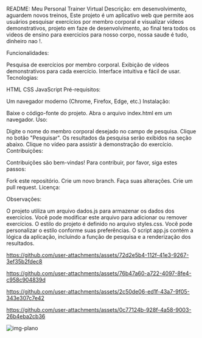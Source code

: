 README: Meu Personal Trainer Virtual
Descrição:
em desenvolvimento, aguardem novos treinos,
Este projeto é um aplicativo web que permite aos usuários pesquisar exercícios por membro corporal e visualizar vídeos demonstrativos, projeto em faze de desenvolvimento, ao final tera todos os videos de ensino para exercicios para nosso corpo, nossa saude é tudo, dinheiro nao !.

Funcionalidades:

Pesquisa de exercícios por membro corporal.
Exibição de vídeos demonstrativos para cada exercício.
Interface intuitiva e fácil de usar.
Tecnologias:

HTML
CSS
JavaScript
Pré-requisitos:

Um navegador moderno (Chrome, Firefox, Edge, etc.)
Instalação:

Baixe o código-fonte do projeto.
Abra o arquivo index.html em um navegador.
Uso:

Digite o nome do membro corporal desejado no campo de pesquisa.
Clique no botão "Pesquisar".
Os resultados da pesquisa serão exibidos na seção abaixo.
Clique no vídeo para assistir à demonstração do exercício.
Contribuições:

Contribuições são bem-vindas! Para contribuir, por favor, siga estes passos:

Fork este repositório.
Crie um novo branch.
Faça suas alterações.
Crie um pull request.
Licença:



Observações:

O projeto utiliza um arquivo dados.js para armazenar os dados dos exercícios. Você pode modificar este arquivo para adicionar ou remover exercícios.
O estilo do projeto é definido no arquivo styles.css. Você pode personalizar o estilo conforme suas preferências.
O script app.js contém a lógica da aplicação, incluindo a função de pesquisa e a renderização dos resultados.

https://github.com/user-attachments/assets/72d2e5b4-112f-41e3-9267-3ef35b2fdec8



https://github.com/user-attachments/assets/76b47a60-a722-4097-8fe4-c958c904839d



https://github.com/user-attachments/assets/2c50de06-ed1f-43a7-9f05-343e307c7e42



https://github.com/user-attachments/assets/0c77124b-928f-4a58-9003-26b4eba2cb36

![img-plano](https://github.com/user-attachments/assets/2823bf67-cfb3-4bcd-a83b-4b6078ca91c5)
